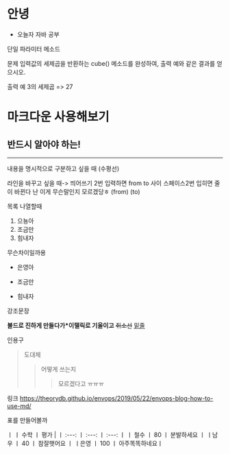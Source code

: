 # 안녕

* 오늘자 자바 공부



단일 파라미터 메소드

문제
입력값의 세제곱을 반환하는 cube() 메소드를 완성하여, 출력 예와 같은 결과를 얻으시오.

출력 예
3의 세제곱 => 27



# 마크다운 사용해보기
## 반드시 알아야 하는!

---

내용을 명시적으로 구분하고 싶을 때 (수평선)

라인을 바꾸고 싶을 때-> 띄어쓰기 2번 입력하면 from to 사이 스페이스2번 입히면 줄이 바뀐다
난 이게 무슨말인지 모르겠당ㅎ
(from)  (to)


목록 나열할때 

1. 으뇽아
2. 조금만
3. 힘내자

무슨차이일까용

+ 은영아
- 조금만
* 힘내자

강조문장

__볼드로 진하게 만들다가*이탤릭로 기울이고__ ~~취소선~~ <u>밑줄</u>

인용구 
>도대체
>>어떻게 쓰는지
>>>모르겠다고 ㅠㅠㅠ

링크 https://theorydb.github.io/envops/2019/05/22/envops-blog-how-to-use-md/

표를 만들어볼까

ㅣ   ㅣ 수학   ㅣ   평가  |
ㅣ  :---:  ㅣ :---: ㅣ :---: ㅣ
ㅣ 철수     ㅣ 80  ㅣ 분발하세요 ㅣ
ㅣ남우    ㅣ   40  ㅣ  참잘햇어요 ㅣ
ㅣ은영    ㅣ  100 ㅣ 아주똑똑하네요ㅣ

